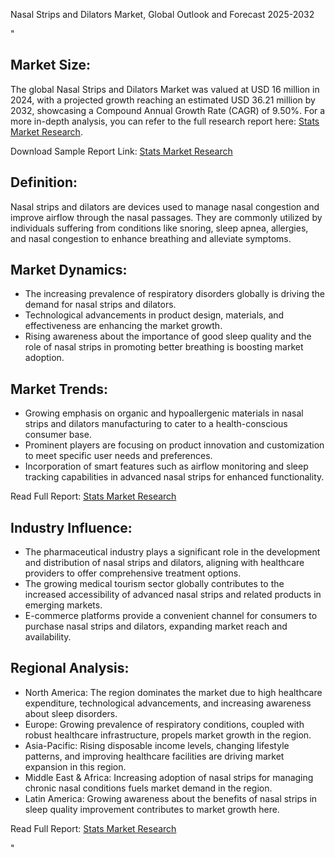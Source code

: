 Nasal Strips and Dilators Market, Global Outlook and Forecast 2025-2032

"<h2>Market Size:</h2>
<p>The global Nasal Strips and Dilators Market was valued at USD 16 million in 2024, with a projected growth reaching an estimated USD 36.21 million by 2032, showcasing a Compound Annual Growth Rate (CAGR) of 9.50%. For a more in-depth analysis, you can refer to the full research report here: <a href='https://www.statsmarketresearch.com/global-nasal-strips-dilators-forecast-2025-2032-535-8028212'>Stats Market Research</a>.</p>
<p>Download Sample Report Link: <a href='https://www.statsmarketresearch.com/download-free-sample/8028212/global-nasal-strips-dilators-forecast-2025-2032-535'>Stats Market Research</a></p>

<h2>Definition:</h2>
<p>Nasal strips and dilators are devices used to manage nasal congestion and improve airflow through the nasal passages. They are commonly utilized by individuals suffering from conditions like snoring, sleep apnea, allergies, and nasal congestion to enhance breathing and alleviate symptoms.</p>

<h2>Market Dynamics:</h2>
<ul>
  <li>The increasing prevalence of respiratory disorders globally is driving the demand for nasal strips and dilators.</li>
  <li>Technological advancements in product design, materials, and effectiveness are enhancing the market growth.</li>
  <li>Rising awareness about the importance of good sleep quality and the role of nasal strips in promoting better breathing is boosting market adoption.</li>
</ul>

<h2>Market Trends:</h2>
<ul>
  <li>Growing emphasis on organic and hypoallergenic materials in nasal strips and dilators manufacturing to cater to a health-conscious consumer base.</li>
  <li>Prominent players are focusing on product innovation and customization to meet specific user needs and preferences.</li>
  <li>Incorporation of smart features such as airflow monitoring and sleep tracking capabilities in advanced nasal strips for enhanced functionality.</li>
</ul>
<p>Read Full Report: <a href='https://www.statsmarketresearch.com/global-nasal-strips-dilators-forecast-2025-2032-535-8028212'>Stats Market Research</a></p>

<h2>Industry Influence:</h2>
<ul>
  <li>The pharmaceutical industry plays a significant role in the development and distribution of nasal strips and dilators, aligning with healthcare providers to offer comprehensive treatment options.</li>
  <li>The growing medical tourism sector globally contributes to the increased accessibility of advanced nasal strips and related products in emerging markets.</li>
  <li>E-commerce platforms provide a convenient channel for consumers to purchase nasal strips and dilators, expanding market reach and availability.</li>
</ul>

<h2>Regional Analysis:</h2>
<ul>
  <li>North America: The region dominates the market due to high healthcare expenditure, technological advancements, and increasing awareness about sleep disorders.</li>
  <li>Europe: Growing prevalence of respiratory conditions, coupled with robust healthcare infrastructure, propels market growth in the region.</li>
  <li>Asia-Pacific: Rising disposable income levels, changing lifestyle patterns, and improving healthcare facilities are driving market expansion in this region.</li>
  <li>Middle East & Africa: Increasing adoption of nasal strips for managing chronic nasal conditions fuels market demand in the region.</li>
  <li>Latin America: Growing awareness about the benefits of nasal strips in sleep quality improvement contributes to market growth here.</li>
</ul>
<p>Read Full Report: <a href='https://www.statsmarketresearch.com/global-nasal-strips-dilators-forecast-2025-2032-535-8028212'>Stats Market Research</a></p>"
